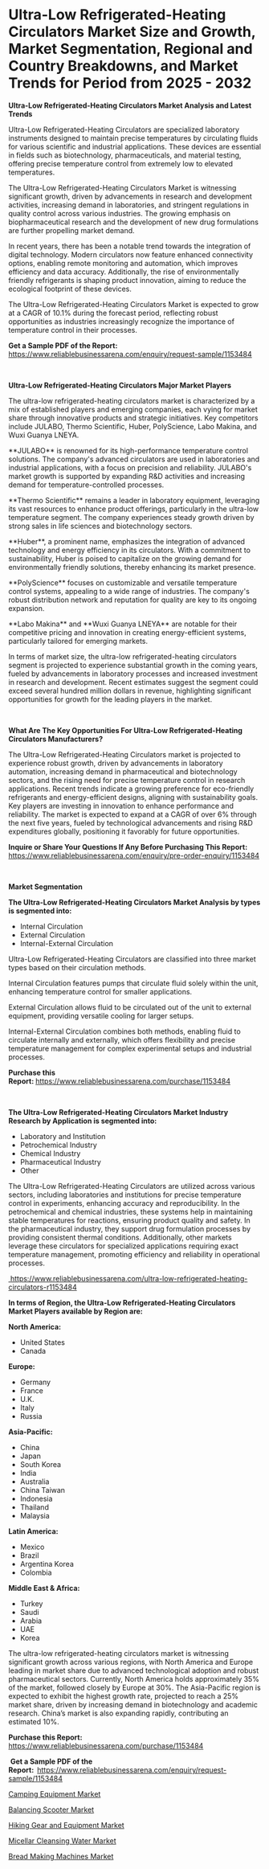 <p><h1>Ultra-Low Refrigerated-Heating Circulators Market Size and Growth, Market Segmentation, Regional and Country Breakdowns, and Market Trends for Period from 2025 -  2032</h1></p><p><strong>Ultra-Low Refrigerated-Heating Circulators Market Analysis and Latest Trends</strong></p>
<p><p>Ultra-Low Refrigerated-Heating Circulators are specialized laboratory instruments designed to maintain precise temperatures by circulating fluids for various scientific and industrial applications. These devices are essential in fields such as biotechnology, pharmaceuticals, and material testing, offering precise temperature control from extremely low to elevated temperatures.</p><p>The Ultra-Low Refrigerated-Heating Circulators Market is witnessing significant growth, driven by advancements in research and development activities, increasing demand in laboratories, and stringent regulations in quality control across various industries. The growing emphasis on biopharmaceutical research and the development of new drug formulations are further propelling market demand.</p><p>In recent years, there has been a notable trend towards the integration of digital technology. Modern circulators now feature enhanced connectivity options, enabling remote monitoring and automation, which improves efficiency and data accuracy. Additionally, the rise of environmentally friendly refrigerants is shaping product innovation, aiming to reduce the ecological footprint of these devices.</p><p>The Ultra-Low Refrigerated-Heating Circulators Market is expected to grow at a CAGR of 10.1% during the forecast period, reflecting robust opportunities as industries increasingly recognize the importance of temperature control in their processes.</p></p>
<p><strong>Get a Sample PDF of the Report:&nbsp;</strong> <a href="https://www.reliablebusinessarena.com/enquiry/request-sample/1153484?utm_campaign=2173&utm_medium=2&utm_source=Github&utm_content=ia&utm_term=28022025&utm_id=ultra-low-refrigerated-heating-circulators">https://www.reliablebusinessarena.com/enquiry/request-sample/1153484</a></p>
<p>&nbsp;</p>
<p><strong>Ultra-Low Refrigerated-Heating Circulators Major Market Players</strong></p>
<p><p>The ultra-low refrigerated-heating circulators market is characterized by a mix of established players and emerging companies, each vying for market share through innovative products and strategic initiatives. Key competitors include JULABO, Thermo Scientific, Huber, PolyScience, Labo Makina, and Wuxi Guanya LNEYA.</p><p>**JULABO** is renowned for its high-performance temperature control solutions. The company's advanced circulators are used in laboratories and industrial applications, with a focus on precision and reliability. JULABO's market growth is supported by expanding R&D activities and increasing demand for temperature-controlled processes. </p><p>**Thermo Scientific** remains a leader in laboratory equipment, leveraging its vast resources to enhance product offerings, particularly in the ultra-low temperature segment. The company experiences steady growth driven by strong sales in life sciences and biotechnology sectors. </p><p>**Huber**, a prominent name, emphasizes the integration of advanced technology and energy efficiency in its circulators. With a commitment to sustainability, Huber is poised to capitalize on the growing demand for environmentally friendly solutions, thereby enhancing its market presence.</p><p>**PolyScience** focuses on customizable and versatile temperature control systems, appealing to a wide range of industries. The company's robust distribution network and reputation for quality are key to its ongoing expansion.</p><p>**Labo Makina** and **Wuxi Guanya LNEYA** are notable for their competitive pricing and innovation in creating energy-efficient systems, particularly tailored for emerging markets.</p><p>In terms of market size, the ultra-low refrigerated-heating circulators segment is projected to experience substantial growth in the coming years, fueled by advancements in laboratory processes and increased investment in research and development. Recent estimates suggest the segment could exceed several hundred million dollars in revenue, highlighting significant opportunities for growth for the leading players in the market.</p></p>
<p>&nbsp;</p>
<p><strong>What Are The Key Opportunities For Ultra-Low Refrigerated-Heating Circulators Manufacturers?</strong></p>
<p><p>The Ultra-Low Refrigerated-Heating Circulators market is projected to experience robust growth, driven by advancements in laboratory automation, increasing demand in pharmaceutical and biotechnology sectors, and the rising need for precise temperature control in research applications. Recent trends indicate a growing preference for eco-friendly refrigerants and energy-efficient designs, aligning with sustainability goals. Key players are investing in innovation to enhance performance and reliability. The market is expected to expand at a CAGR of over 6% through the next five years, fueled by technological advancements and rising R&D expenditures globally, positioning it favorably for future opportunities.</p></p>
<p><strong>Inquire or Share Your Questions If Any Before Purchasing This Report:</strong> <a href="https://www.reliablebusinessarena.com/enquiry/pre-order-enquiry/1153484?utm_campaign=2173&utm_medium=2&utm_source=Github&utm_content=ia&utm_term=28022025&utm_id=ultra-low-refrigerated-heating-circulators">https://www.reliablebusinessarena.com/enquiry/pre-order-enquiry/1153484</a></p>
<p>&nbsp;</p>
<p><strong>Market Segmentation</strong></p>
<p><strong>The Ultra-Low Refrigerated-Heating Circulators Market Analysis by types is segmented into:</strong></p>
<p><ul><li>Internal Circulation</li><li>External Circulation</li><li>Internal-External Circulation</li></ul></p>
<p><p>Ultra-Low Refrigerated-Heating Circulators are classified into three market types based on their circulation methods. </p><p>Internal Circulation features pumps that circulate fluid solely within the unit, enhancing temperature control for smaller applications. </p><p>External Circulation allows fluid to be circulated out of the unit to external equipment, providing versatile cooling for larger setups. </p><p>Internal-External Circulation combines both methods, enabling fluid to circulate internally and externally, which offers flexibility and precise temperature management for complex experimental setups and industrial processes.</p></p>
<p><strong>Purchase this Report:&nbsp;</strong><a href="https://www.reliablebusinessarena.com/purchase/1153484?utm_campaign=2173&utm_medium=2&utm_source=Github&utm_content=ia&utm_term=28022025&utm_id=ultra-low-refrigerated-heating-circulators">https://www.reliablebusinessarena.com/purchase/1153484</a></p>
<p>&nbsp;</p>
<p><strong>The Ultra-Low Refrigerated-Heating Circulators Market Industry Research by Application is segmented into:</strong></p>
<p><ul><li>Laboratory and Institution</li><li>Petrochemical Industry</li><li>Chemical Industry</li><li>Pharmaceutical Industry</li><li>Other</li></ul></p>
<p><p>The Ultra-Low Refrigerated-Heating Circulators are utilized across various sectors, including laboratories and institutions for precise temperature control in experiments, enhancing accuracy and reproducibility. In the petrochemical and chemical industries, these systems help in maintaining stable temperatures for reactions, ensuring product quality and safety. In the pharmaceutical industry, they support drug formulation processes by providing consistent thermal conditions. Additionally, other markets leverage these circulators for specialized applications requiring exact temperature management, promoting efficiency and reliability in operational processes.</p></p>
<p><a href="https://www.reliablebusinessarena.com/ultra-low-refrigerated-heating-circulators-r1153484?utm_campaign=2173&utm_medium=2&utm_source=Github&utm_content=ia&utm_term=28022025&utm_id=ultra-low-refrigerated-heating-circulators">&nbsp;https://www.reliablebusinessarena.com/ultra-low-refrigerated-heating-circulators-r1153484</a></p>
<p><strong>In terms of Region, the Ultra-Low Refrigerated-Heating Circulators Market Players available by Region are:</strong></p>
<p>
    <p> <strong> North America: </strong>
        <ul>
            <li>United States</li>
            <li>Canada</li>
        </ul>
        </p> 
    <p> <strong> Europe: </strong>
        <ul>
            <li>Germany</li>
            <li>France</li>
            <li>U.K.</li>
            <li>Italy</li>
            <li>Russia</li>
        </ul>
        </p> 
    <p> <strong> Asia-Pacific: </strong>
        <ul>
            <li>China</li>
            <li>Japan</li>
            <li>South Korea</li>
            <li>India</li>
            <li>Australia</li>
            <li>China Taiwan</li>
            <li>Indonesia</li>
            <li>Thailand</li>
            <li>Malaysia</li>
        </ul>
        </p> 
    <p> <strong> Latin America: </strong>
        <ul>
            <li>Mexico</li>
            <li>Brazil</li>
            <li>Argentina Korea</li>
            <li>Colombia</li>
        </ul>
        </p> 
    <p> <strong> Middle East & Africa: </strong>
        <ul>
            <li>Turkey</li>
            <li>Saudi</li>
            <li>Arabia</li>
            <li>UAE</li>
            <li>Korea</li>
        </ul>
    </p>
    </p>
<p><p>The ultra-low refrigerated-heating circulators market is witnessing significant growth across various regions, with North America and Europe leading in market share due to advanced technological adoption and robust pharmaceutical sectors. Currently, North America holds approximately 35% of the market, followed closely by Europe at 30%. The Asia-Pacific region is expected to exhibit the highest growth rate, projected to reach a 25% market share, driven by increasing demand in biotechnology and academic research. China’s market is also expanding rapidly, contributing an estimated 10%.</p></p>
<p><strong>Purchase this Report: </strong><a href="https://www.reliablebusinessarena.com/purchase/1153484?utm_campaign=2173&utm_medium=2&utm_source=Github&utm_content=ia&utm_term=28022025&utm_id=ultra-low-refrigerated-heating-circulators">https://www.reliablebusinessarena.com/purchase/1153484</a></p>
<p>&nbsp;<strong>Get a Sample PDF of the Report:&nbsp;&nbsp;</strong><a href="https://www.reliablebusinessarena.com/enquiry/request-sample/1153484?utm_campaign=2173&utm_medium=2&utm_source=Github&utm_content=ia&utm_term=28022025&utm_id=ultra-low-refrigerated-heating-circulators">https://www.reliablebusinessarena.com/enquiry/request-sample/1153484</a></p>
<p><strong></strong></p>
<p><p><a href="https://github.com/shewlisapsai/Market-Research-Report-List-1/blob/main/camping-equipment-market.md?utm_campaign=2173&utm_medium=2&utm_source=Github&utm_content=ia&utm_term=28022025&utm_id=ultra-low-refrigerated-heating-circulators">Camping Equipment Market</a></p><p><a href="https://github.com/hunanuzmez/Market-Research-Report-List-1/blob/main/balancing-scooter-market.md?utm_campaign=2173&utm_medium=2&utm_source=Github&utm_content=ia&utm_term=28022025&utm_id=ultra-low-refrigerated-heating-circulators">Balancing Scooter Market</a></p><p><a href="https://github.com/krulicfidura/Market-Research-Report-List-1/blob/main/hiking-gear-and-equipment-market.md?utm_campaign=2173&utm_medium=2&utm_source=Github&utm_content=ia&utm_term=28022025&utm_id=ultra-low-refrigerated-heating-circulators">Hiking Gear and Equipment Market</a></p><p><a href="https://github.com/mriwacraane/Market-Research-Report-List-1/blob/main/micellar-cleansing-water-market.md?utm_campaign=2173&utm_medium=2&utm_source=Github&utm_content=ia&utm_term=28022025&utm_id=ultra-low-refrigerated-heating-circulators">Micellar Cleansing Water Market</a></p><p><a href="https://github.com/chikenmhamdi/Market-Research-Report-List-1/blob/main/bread-making-machines-market.md?utm_campaign=2173&utm_medium=2&utm_source=Github&utm_content=ia&utm_term=28022025&utm_id=ultra-low-refrigerated-heating-circulators">Bread Making Machines Market</a></p></p>